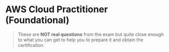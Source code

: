# AWS Cloud Practitioner (Foundational)

> These are **NOT real questions** from the exam but quite close enough to what you can get to help you to prepare it and obtain the certification

